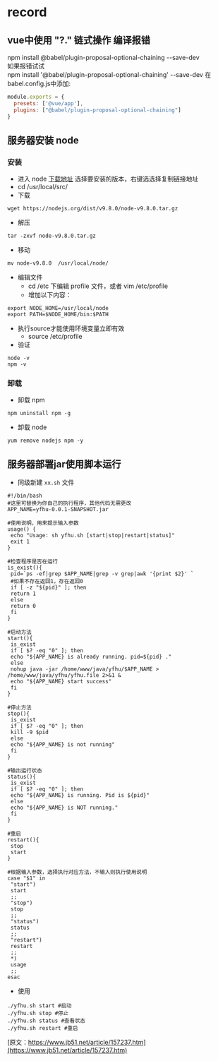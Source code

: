 # record

## vue中使用 "?." 链式操作 编译报错
npm install @babel/plugin-proposal-optional-chaining --save-dev   
如果报错试试  
npm install '@babel/plugin-proposal-optional-chaining' --save-dev 
在babel.config.js中添加:
```js
module.exports = {
  presets: ['@vue/app'],
  plugins: ["@babel/plugin-proposal-optional-chaining"]
}
```

## 服务器安装 node

### 安装
- 进入 node [下载地址](https://registry.npmmirror.com/binary.html?path=node/) 选择要安装的版本，右键选选择复制链接地址
- cd /usr/local/src/
- 下载
```shell
wget https://nodejs.org/dist/v9.8.0/node-v9.8.0.tar.gz
```
- 解压
```shell
tar -zxvf node-v9.8.0.tar.gz
```
- 移动
```shell
mv node-v9.8.0  /usr/local/node/
```

- 编辑文件 
  - cd /etc 下编辑 profile 文件，或者 vim /etc/profile
  - 增加以下内容：
```text
export NODE_HOME=/usr/local/node
export PATH=$NODE_HOME/bin:$PATH
```
- 执行source才能使用环境变量立即有效
  - source /etc/profile
- 验证
```shell
node -v
npm -v
```

### 卸载
- 卸载 npm
```shell
npm uninstall npm -g
```
- 卸载 node
```shell
yum remove nodejs npm -y
```

## 服务器部署jar使用脚本运行

- 同级新建 `xx.sh` 文件
```shell
#!/bin/bash
#这里可替换为你自己的执行程序，其他代码无需更改
APP_NAME=yfhu-0.0.1-SNAPSHOT.jar
  
#使用说明，用来提示输入参数
usage() {
 echo "Usage: sh yfhu.sh [start|stop|restart|status]"
 exit 1
}
  
#检查程序是否在运行
is_exist(){
 pid=`ps -ef|grep $APP_NAME|grep -v grep|awk '{print $2}' `
 #如果不存在返回1，存在返回0 
 if [ -z "${pid}" ]; then
 return 1
 else
 return 0
 fi
}
  
#启动方法
start(){
 is_exist
 if [ $? -eq "0" ]; then
 echo "${APP_NAME} is already running. pid=${pid} ."
 else
 nohup java -jar /home/www/java/yfhu/$APP_NAME > /home/www/java/yfhu/yfhu.file 2>&1 &
 echo "${APP_NAME} start success"
 fi
}
  
#停止方法
stop(){
 is_exist
 if [ $? -eq "0" ]; then
 kill -9 $pid
 else
 echo "${APP_NAME} is not running"
 fi
}
  
#输出运行状态
status(){
 is_exist
 if [ $? -eq "0" ]; then
 echo "${APP_NAME} is running. Pid is ${pid}"
 else
 echo "${APP_NAME} is NOT running."
 fi
}
  
#重启
restart(){
 stop
 start
}
  
#根据输入参数，选择执行对应方法，不输入则执行使用说明
case "$1" in
 "start")
 start
 ;;
 "stop")
 stop
 ;;
 "status")
 status
 ;;
 "restart")
 restart
 ;;
 *)
 usage
 ;;
esac
```

- 使用
```shell
./yfhu.sh start #启动
./yfhu.sh stop #停止
./yfhu.sh status #查看状态
./yfhu.sh restart #重启
```
[原文：https://www.jb51.net/article/157237.htm](https://www.jb51.net/article/157237.htm)
